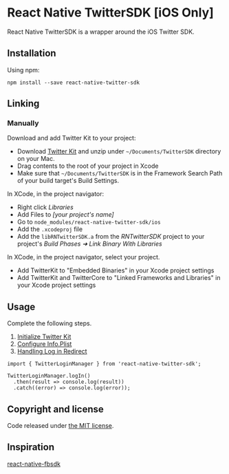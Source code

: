 # React Native TwitterSDK [iOS Only]
React Native TwitterSDK is a wrapper around the iOS Twitter SDK.

## Installation

Using npm:

```shell
npm install --save react-native-twitter-sdk
```

## Linking

### Manually

Download and add Twitter Kit to your project:
* Download [Twitter Kit](https://ton.twimg.com/syndication/twitterkit/ios/3.3.0/Twitter-Kit-iOS.zip) and unzip under `~/Documents/TwitterSDK` directory on your Mac.
* Drag contents to the root of your project in Xcode
* Make sure that `~/Documents/TwitterSDK` is in the Framework Search Path of your build target's Build Settings.

In XCode, in the project navigator:

* Right click _Libraries_
* Add Files to _[your project's name]_
* Go to `node_modules/react-native-twitter-sdk/ios`
* Add the `.xcodeproj` file
* Add the `libRNTwitterSDK.a` from the _RNTwitterSDK_ project to your project's _Build Phases ➜ Link Binary With Libraries_

In XCode, in the project navigator, select your project.

* Add TwitterKit to "Embedded Binaries" in your Xcode project settings
* Add TwitterKit and TwitterCore to "Linked Frameworks and Libraries" in your Xcode project settings

## Usage

Complete the following steps.
1. [Initialize Twitter Kit](https://github.com/twitter/twitter-kit-ios/wiki/Installation#initialize-twitter-kit)
2. [Configure Info.Plist](https://github.com/twitter/twitter-kit-ios/wiki/Installation#configure-infoplist)
3. [Handling Log in Redirect](https://github.com/twitter/twitter-kit-ios/wiki/Log-In-With-Twitter#handling-log-in-redirect)

```
import { TwitterLoginManager } from 'react-native-twitter-sdk';

TwitterLoginManager.logIn()
  .then(result => console.log(result))
  .catch((error) => console.log(error));
```

## Copyright and license

Code released under [the MIT license](https://github.com/atoami/react-native-twitter-sdk/blob/master/LICENSE).

## Inspiration

[react-native-fbsdk](https://github.com/facebook/react-native-fbsdk)
